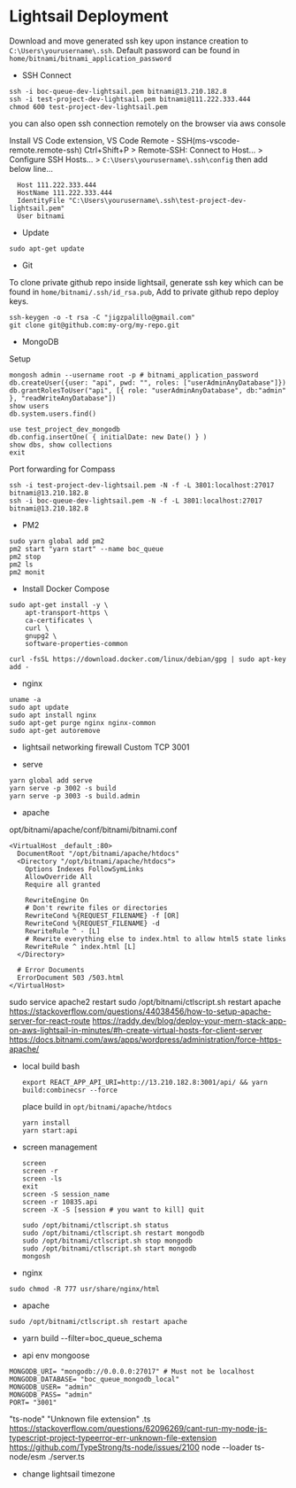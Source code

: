 # Lightsail Deployment

Download and move generated ssh key upon instance creation to `C:\Users\yourusername\.ssh`.
Default password can be found in `home/bitnami/bitnami_application_password`

- SSH Connect

```
ssh -i boc-queue-dev-lightsail.pem bitnami@13.210.182.8
ssh -i test-project-dev-lightsail.pem bitnami@111.222.333.444
chmod 600 test-project-dev-lightsail.pem
```

you can also open ssh connection remotely on the browser via aws console

Install VS Code extension, VS Code Remote - SSH(ms-vscode-remote.remote-ssh)
Ctrl+Shift+P > Remote-SSH: Connect to Host... > Configure SSH Hosts... > `C:\Users\yourusername\.ssh\config` then add below line...

```
  Host 111.222.333.444
  HostName 111.222.333.444
  IdentityFile "C:\Users\yourusername\.ssh\test-project-dev-lightsail.pem"
  User bitnami
```

- Update

```
sudo apt-get update
```

- Git

To clone private github repo inside lightsail, generate ssh key which can be found in `home/bitnami/.ssh/id_rsa.pub`, Add to private github repo deploy keys.

```
ssh-keygen -o -t rsa -C "jigzpalillo@gmail.com"
git clone git@github.com:my-org/my-repo.git
```

- MongoDB

Setup

```
mongosh admin --username root -p # bitnami_application_password
db.createUser({user: "api", pwd: "", roles: ["userAdminAnyDatabase"]})
db.grantRolesToUser("api", [{ role: "userAdminAnyDatabase", db:"admin" }, "readWriteAnyDatabase"])
show users
db.system.users.find()

use test_project_dev_mongodb
db.config.insertOne( { initialDate: new Date() } )
show dbs, show collections
exit
```

Port forwarding for Compass

```
ssh -i test-project-dev-lightsail.pem -N -f -L 3801:localhost:27017 bitnami@13.210.182.8
ssh -i boc-queue-dev-lightsail.pem -N -f -L 3801:localhost:27017 bitnami@13.210.182.8
```

- PM2

```
sudo yarn global add pm2
pm2 start "yarn start" --name boc_queue
pm2 stop
pm2 ls
pm2 monit
```

- Install Docker Compose

```
sudo apt-get install -y \
    apt-transport-https \
    ca-certificates \
    curl \
    gnupg2 \
    software-properties-common

curl -fsSL https://download.docker.com/linux/debian/gpg | sudo apt-key add -
```

- nginx

```
uname -a
sudo apt update
sudo apt install nginx
sudo apt-get purge nginx nginx-common
sudo apt-get autoremove
```

- lightsail
  networking firewall
  Custom TCP 3001

- serve

```
yarn global add serve
yarn serve -p 3002 -s build
yarn serve -p 3003 -s build.admin
```

- apache

opt/bitnami/apache/conf/bitnami/bitnami.conf

```
<VirtualHost _default_:80>
  DocumentRoot "/opt/bitnami/apache/htdocs"
  <Directory "/opt/bitnami/apache/htdocs">
    Options Indexes FollowSymLinks
    AllowOverride All
    Require all granted

    RewriteEngine On
    # Don't rewrite files or directories
    RewriteCond %{REQUEST_FILENAME} -f [OR]
    RewriteCond %{REQUEST_FILENAME} -d
    RewriteRule ^ - [L]
    # Rewrite everything else to index.html to allow html5 state links
    RewriteRule ^ index.html [L]
  </Directory>

  # Error Documents
  ErrorDocument 503 /503.html
</VirtualHost>
```

sudo service apache2 restart
sudo /opt/bitnami/ctlscript.sh restart apache
https://stackoverflow.com/questions/44038456/how-to-setup-apache-server-for-react-route
https://raddy.dev/blog/deploy-your-mern-stack-app-on-aws-lightsail-in-minutes/#h-create-virtual-hosts-for-client-server
https://docs.bitnami.com/aws/apps/wordpress/administration/force-https-apache/

- local build bash

  ```
  export REACT_APP_API_URI=http://13.210.182.8:3001/api/ && yarn build:combinecsr --force
  ```

  place build in `opt/bitnami/apache/htdocs`

  ```
  yarn install
  yarn start:api
  ```

- screen management

  ```
  screen
  screen -r
  screen -ls
  exit
  screen -S session_name
  screen -r 10835.api
  screen -X -S [session # you want to kill] quit
  ```

  ```
  sudo /opt/bitnami/ctlscript.sh status
  sudo /opt/bitnami/ctlscript.sh restart mongodb
  sudo /opt/bitnami/ctlscript.sh stop mongodb
  sudo /opt/bitnami/ctlscript.sh start mongodb
  mongosh
  ```

- nginx

```
sudo chmod -R 777 usr/share/nginx/html
```

- apache

```
sudo /opt/bitnami/ctlscript.sh restart apache
```

- yarn build --filter=boc_queue_schema

- api env mongoose

```
MONGODB_URI= "mongodb://0.0.0.0:27017" # Must not be localhost
MONGODB_DATABASE= "boc_queue_mongodb_local"
MONGODB_USER= "admin"
MONGODB_PASS= "admin"
PORT= "3001"
```

"ts-node" "Unknown file extension" .ts
https://stackoverflow.com/questions/62096269/cant-run-my-node-js-typescript-project-typeerror-err-unknown-file-extension
https://github.com/TypeStrong/ts-node/issues/2100
node --loader ts-node/esm ./server.ts

- change lightsail timezone
